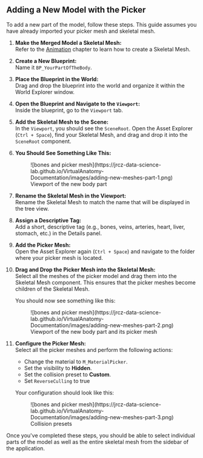 ## Adding a New Model with the Picker

To add a new part of the model, follow these steps. This guide assumes you have already imported your picker mesh and skeletal mesh.

1. **Make the Merged Model a Skeletal Mesh:**  
   Refer to the [Animation]( /VirtualAnatomy-Documentation/VirtualAnatomy/ExplorerLevel/Animations/Animations/) chapter to learn how to create a Skeletal Mesh.

2. **Create a New Blueprint:**  
   Name it `BP_YourPartOfTheBody`.

3. **Place the Blueprint in the World:**  
   Drag and drop the blueprint into the world and organize it within the World Explorer window.

4. **Open the Blueprint and Navigate to the `Viewport`:**  
   Inside the blueprint, go to the `Viewport` tab.

5. **Add the Skeletal Mesh to the Scene:**  
   In the `Viewport`, you should see the `SceneRoot`. Open the Asset Explorer (`Ctrl + Space`), find your Skeletal Mesh, and drag and drop it into the `SceneRoot` component.

6. **You Should See Something Like This:**

    <figure markdown="span">
    ![bones and picker mesh](https://jrcz-data-science-lab.github.io/VirtualAnatomy-Documentation/images/adding-new-meshes-part-1.png) <figcaption>Viewport of the new body part</figcaption>
   </figure>

7. **Rename the Skeletal Mesh in the Viewport:**  
   Rename the Skeletal Mesh to match the name that will be displayed in the tree view.

8. **Assign a Descriptive Tag:**  
   Add a short, descriptive tag (e.g., bones, veins, arteries, heart, liver, stomach, etc.) in the Details panel.

9. **Add the Picker Mesh:**  
   Open the Asset Explorer again (`Ctrl + Space`) and navigate to the folder where your picker mesh is located.

10. **Drag and Drop the Picker Mesh into the Skeletal Mesh:**  
    Select all the meshes of the picker model and drag them into the Skeletal Mesh component. This ensures that the picker meshes become children of the Skeletal Mesh.

    You should now see something like this:

    <figure markdown="span">
      ![bones and picker mesh](https://jrcz-data-science-lab.github.io/VirtualAnatomy-Documentation/images/adding-new-meshes-part-2.png) <figcaption>Viewport of the new body part and its picker mesh</figcaption>
    </figure>

11. **Configure the Picker Mesh:**  
    Select all the picker meshes and perform the following actions:
    - Change the material to `M_MaterialPicker`.
    - Set the visibility to **Hidden**.
    - Set the collision preset to **Custom**.
    - Set `ReverseCulling` to true 

    Your configuration should look like this:

    <figure markdown="span">
      ![bones and picker mesh](https://jrcz-data-science-lab.github.io/VirtualAnatomy-Documentation/images/adding-new-meshes-part-3.png) <figcaption>Collision presets</figcaption>
    </figure>

Once you've completed these steps, you should be able to select individual parts of the model as well as the entire skeletal mesh from the sidebar of the application.
